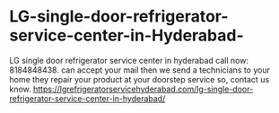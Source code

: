 # LG-single-door-refrigerator-service-center-in-Hyderabad-
  LG single door refrigerator service center in hyderabad call now: 8184848438. can accept your mail then we send a technicians to your home they repair your product at your doorstep service so, contact us know.  https://lgrefrigeratorservicehyderabad.com/lg-single-door-refrigerator-service-center-in-hyderabad/
